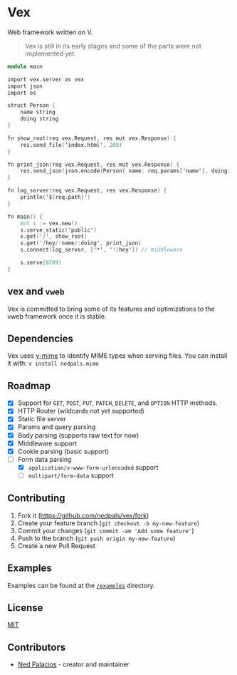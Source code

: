 # Vex
Web framework written on V.

> Vex is still in its early stages and some of the parts were not implemented yet.

```v
module main

import vex.server as vex
import json
import os

struct Person {
    name string
    doing string
}

fn show_root(req vex.Request, res mut vex.Response) {
    res.send_file('index.html', 200)  
}

fn print_json(req vex.Request, res mut vex.Response) {
    res.send_json(json.encode(Person{ name: req.params['name'], doing: req.params['doing'] }), 200)
}

fn log_server(req vex.Request, res vex.Response) {
    println('${req.path}')
}

fn main() {
    mut s := vex.new()
    s.serve_static('public')
    s.get('/', show_root)
    s.get('/hey/:name/:doing', print_json)
    s.connect(log_server, ['*', '!/hey']) // middleware

    s.serve(6789)
}
```

## vex and `vweb`
Vex is committed to bring some of its features and optimizations to the vweb framework once it is stable. 

## Dependencies
Vex uses [v-mime](https://github.com/nedpals/v-mime) to identify MIME types when serving files.
You can install it with: `v install nedpals.mime`

## Roadmap
- [X] Support for `GET`, `POST`, `PUT`, `PATCH`, `DELETE`, and `OPTION` HTTP methods.
- [x] HTTP Router (wildcards not yet supported)
- [x] Static file server
- [x] Params and query parsing
- [x] Body parsing (supports raw text for now)
- [x] Middleware support
- [x] Cookie parsing (basic support)
- [ ] Form data parsing
  - [x] `application/x-www-form-urlencoded` support
  - [ ] `multipart/form-data` support

## Contributing
1. Fork it (<https://github.com/nedpals/vex/fork>)
2. Create your feature branch (`git checkout -b my-new-feature`)
3. Commit your changes (`git commit -am 'Add some feature'`)
4. Push to the branch (`git push origin my-new-feature`)
5. Create a new Pull Request

## Examples
Examples can be found at the [`/examples`](/examples) directory.

## License
[MIT](LICENSE)

## Contributors

- [Ned Palacios](https://github.com/nedpals) - creator and maintainer
